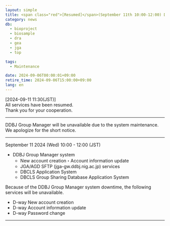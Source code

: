 ```yaml
---
layout: simple
title: <span class="red">[Resumed]</span>(September 11th 10:00-12:00) DDBJ Group Manager downtime
category: news
db:
  - bioproject
  - biosample
  - dra
  - gea
  - jga
  - top

tags:
  - Maintenance

date: 2024-09-06T00:00:01+09:00
retire_time: 2024-09-06T15:00:00+09:00
lang: en
---
```


<span class="red">[2024-09-11 11:30(JST)]</span>    
All services have been resumed.    
Thank you for your cooperation.   

---

DDBJ Group Manager will be unavailable due to the system maintenance.    
We apologize for the short notice.

---
September 11 2024 (Wed) 10:00 -  12:00 (JST)

- DDBJ Group Manager system
	- New account creation・Account information update
    - JGA/AGD SFTP (jga-gw.ddbj.nig.ac.jp) services
    - DBCLS Application System
    - DBCLS Group Sharing Database Application System

Because of the DDBJ Group Manager system downtime, the following services will be unavailable.
- D-way New account creation
- D-way Account information update
- D-way Password change

---  